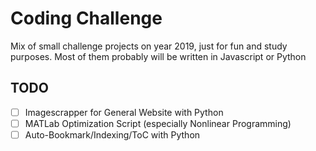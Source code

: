 # Coding Challenge

Mix of small challenge projects on year 2019, just for fun and study purposes.
Most of them probably will be written in Javascript or Python

## TODO
- [ ] Imagescrapper for General Website with Python
- [ ] MATLab Optimization Script (especially Nonlinear Programming)
- [ ] Auto-Bookmark/Indexing/ToC with Python
